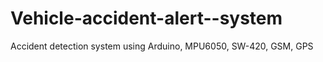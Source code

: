 # Vehicle-accident-alert--system
Accident detection system using Arduino, MPU6050, SW-420, GSM, GPS
